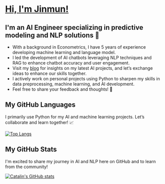 # [Hi, I'm Jinmun!][website]

## I'm an AI Engineer specializing in predictive modeling and NLP solutions 🚀

- With a background in Econometrics, I have 5 years of experience developing machine learning and language model.
- I led the development of AI chatbots leveraging NLP techniques and RAG to enhance chatbot accuracy and user engagement.
- Visit my [blog] for insights on my latest AI projects, and let’s exchange ideas to enhance our skills together.
- I actively work on personal projects using Python to sharpen my skills in data preprocessing, machine learning, and AI development. 
- Feel free to share your feedback and thoughts! 🧠


## My GitHub Languages
I primarily use Python for my AI and machine learning projects. Let’s collaborate and learn together! 📈

[![Top Langs](https://github-readme-stats-sigma-five.vercel.app/api/top-langs/?username=Jinmun-Park&theme=radical)](https://github.com/anuraghazra/github-readme-stats)

## My GitHub Stats 
I'm excited to share my journey in AI and NLP here on GitHub and to learn from the community!

[![Catalin's GitHub stats](https://github-readme-stats-sigma-five.vercel.app/api?username=Jinmun-Park&theme=radical)](https://github.com/anuraghazra/github-readme-stats)

[blog]: https://jinmunpark.netlify.app/
[website]: https://github.com/Jinmun-Park
